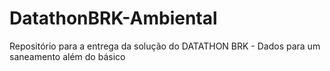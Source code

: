# DatathonBRK-Ambiental
Repositório para a entrega da solução do DATATHON BRK - Dados para um saneamento além do básico
